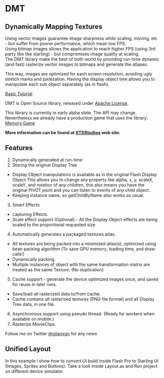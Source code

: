 DMT
===
Dynamically Mapping Textures
-----------------------------

Using vector images guarantee image sharpness while scaling, moving, etc - but suffer from poorer performance, which mean low FPS.  
Using bitmap images allows the application to reach higher FPS (using 3rd party libs like starling) - but compromises image quality at scaling.  
The DMT library make the best of both world by providing run-time dynamic (and fast) rasterize vector images to bitmaps and generate the atlases. 

This way, images are optimized for each screen resolution, avoiding ugly stretch marks and pixlezation. Having the display object tree allows you to manipulate each sub object separately (as in flash).

[Basic Tutorial](http://gilamran.blogspot.com/2013/06/dmt-basic-tutorial.html "Basic Tutorial")

DMT is Open Source library, released under [Apache License](http://www.apache.org/licenses/LICENSE-2.0.html "Apache License, Version 2.0").

This library is currently in early alpha state. The API may change.
Nevertheless we already have a production game that uses the library: [Memory Game](http://www.xtdstudios.com/memory-cards.html)

__More information can be found at [XTDStudios](http://www.xtdstudios.com/dmt.html "XTDStudios site") web site.__


Features
--------
1.  Dynamically generated at run-time
2.  Storing the original Display Tree
  * Display Object manipulations is available as in the original Flash Display Object
  This allows you to change any property like alpha, x, y, scaleX, scaleY, and rotation of any children, this also means you have the original PIVOT point and you can listen to events of any child object.
  * Keeping instance name, so getChildByName also works as usual.    
3.  Smart Effects
  * capturing Effects.
  * Scale effect support (Optional) - All the Display Object effects are being scaled to the proportional requested      size
4.  Automatically generates a packaged textures atlas.
  * All textures are being packed into a minimized atlas(s), optimized using bean packing algorithm (To save GPU memory, loading time, and draw calls!)
  * Dynamically packing.
  * Multiple instances of object with the same transformation matrix are treated as the same Texture. (No duplication)
5.  Cache support - generate the device optimized images once, and saved for reuse in later runs. 
  * Save/load all rasterized data to/from cache.
  * Cache contains all rasterized textures (PNG file format) and all Display Tree data, in one file.
6.  Asynchronous support using pseudo thread. (Ready for workers when available on mobile.) 
7.  Rasterize MovieClips.

Follow me on Twitter [@gilamran](https://twitter.com/gilamran) for any news

Unified Layout
--------
In this example i show how to convert UI build inside Flash Pro to Starling UI (Images, Sprites and Buttons).
Take a look inside Layout.as and Run project on different device simulator.


